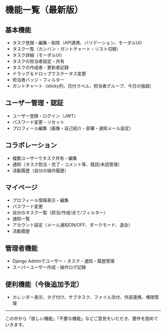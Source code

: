 # 機能一覧（最新版）

## 基本機能
- タスク登録・編集・削除（API連携、バリデーション、モーダルUI）
- タスク一覧（カンバン・ガントチャート・リスト切替）
- タスク詳細（モーダルUI）
- タスクの担当者設定・共有
- タスクの作成者・更新者記録
- ドラッグ＆ドロップでステータス変更
- 担当者バッジ・フィルター
- ガントチャート（sticky列、日付ラベル、担当者グループ、今日の強調）

## ユーザー管理・認証
- ユーザー登録・ログイン（JWT）
- パスワード変更・リセット
- プロフィール編集（画像・自己紹介・部署・通知メール設定）

## コラボレーション
- 複数ユーザーでタスク共有・編集
- 通知（タスク割当・完了・コメント等、既読/未読管理）
- 活動履歴（自分の操作履歴）

## マイページ
- プロフィール情報表示・編集
- パスワード変更
- 自分のタスク一覧（担当/作成/全て/フィルター）
- 通知一覧
- アカウント設定（メール通知ON/OFF、ダークモード、退会）
- 活動履歴

## 管理者機能
- Django Adminでユーザー・タスク・通知・履歴管理
- スーパーユーザー作成・操作ログ記録

## 便利機能（今後追加予定）
- カレンダー表示、タグ付け、サブタスク、ファイル添付、外部連携、権限管理

---

この中から「欲しい機能」「不要な機能」などご意見をいただき、要件を固めていきます。 